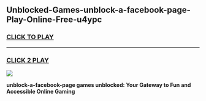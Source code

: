
## Unblocked-Games-unblock-a-facebook-page-Play-Online-Free-u4ypc
<h3>
<a href="https://premium76.site?title=unblock-a-facebook-page&ref=26A">CLICK TO PLAY</a></h3>
<hr>

<h3>
<a href="https://premium76.site?title=unblock-a-facebook-page&ref=26A">CLICK 2 PLAY</a>
  
</h3>

<a href="https://premium76.site?title=unblock-a-facebook-page&ref=26A"><img src="https://clearcache.store/games.png"></a>


**unblock-a-facebook-page games unblocked: Your Gateway to Fun and Accessible Online Gaming**
